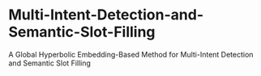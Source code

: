 # Multi-Intent-Detection-and-Semantic-Slot-Filling
A Global Hyperbolic Embedding-Based Method for Multi-Intent Detection and Semantic Slot Filling
